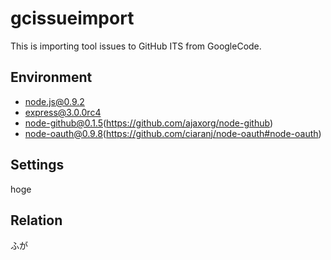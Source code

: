 # gcissueimport
This is importing tool issues to GitHub ITS from GoogleCode.

## Environment
* node.js@0.9.2
* express@3.0.0rc4
* node-github@0.1.5(<https://github.com/ajaxorg/node-github>)
* node-oauth@0.9.8(<https://github.com/ciaranj/node-oauth#node-oauth>)

## Settings
hoge

## Relation
ふが